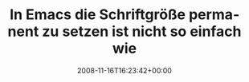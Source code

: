 ---
retweeted: false
source: <a href="http://twitter.com" rel="nofollow">Twitter Web Client</a>
entities:
  hashtags: []
  symbols: []
  user_mentions: []
  urls: []
display_text_range:
- '0'
- '123'
favorite_count: '0'
id_str: '1008348480'
truncated: false
retweet_count: '0'
id: '1008348480'
created_at: Sun Nov 16 16:23:42 +0000 2008
favorited: false
full_text: In Emacs die Schriftgröße permanent zu setzen ist nicht so einfach wie
  es klingt... http://www.emacswiki.org/emacs/SetFonts
lang: de
tags:
- pesos/twitter
date: '2008-11-16T16:23:42+00:00'
src: https://twitter.com/bascht/status/1008348480
original_url: https://twitter.com/bascht/status/1008348480
type: twitter_tweet
text: In Emacs die Schriftgröße permanent zu setzen ist nicht so einfach wie es klingt...
  http://www.emacswiki.org/emacs/SetFonts
title: 'In Emacs die Schriftgröße permanent zu setzen ist nicht so einfach wie '

---